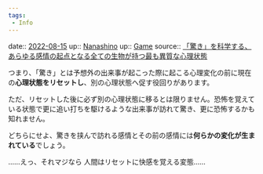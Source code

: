 ```yaml
---
tags:
 - Info
---
```


date:: [2022-08-15](Daily_Note/2022-08-15.md)
up:: [Nanashino](../Bar/Novel/Nacaria/Nanashino.md)
up:: [Game](../Bar/Novel/Topics/Game.md)
source:: [「驚き」を科学する、あらゆる感情の起点となる全ての生物が持つ最も異質な心理状態](https://stonewashersjournal.com/2015/07/24/surprise/)

つまり、「驚き」とは予想外の出来事が起こった際に起こる心理変化の前に現在の**心理状態をリセットし**、別の心理状態へ促す役回りがあります。

ただ、リセットした後に必ず別の心理状態に移るとは限りません。恐怖を覚えている状態で更に追い打ちを駆けるような出来事が訪れて驚き、更に恐怖するかも知れません。

どちらにせよ、驚きを挟んで訪れる感情とその前の感情には**何らかの変化が生まれている**でしょう。



……えっ、それマジなら
人間はリセットに快感を覚える変態……